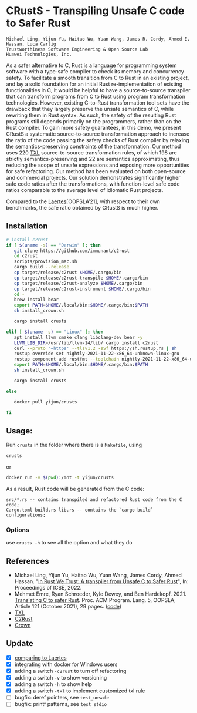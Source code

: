 # CRustS - Transpiling Unsafe C code to Safer Rust

```
Michael Ling, Yijun Yu, Haitao Wu, Yuan Wang, James R. Cordy, Ahmed E. Hassan, Luca Carlig
Trustworthiness Software Engineering & Open Source Lab
Huawei Technologies, Inc.
```

As a safer alternative to C, Rust is a language for programming system software
with a type-safe compiler to check its memory and concurrency safety. To
facilitate a smooth transition from C to Rust in an existing project, and lay a
solid foundation for an initial Rust re-implementation of existing
functionalities in C, it would be helpful to have a source-to-source transpiler
that can transform programs from C to Rust using program transformation
technologies. However, existing C-to-Rust transformation tool sets have the
drawback that they largely preserve the unsafe semantics of C, while rewriting
them in Rust syntax. As such, the safety of the resulting Rust programs still
depends primarily on the programmers, rather than on the Rust compiler. To gain
more safety guarantees, in this demo, we present CRustS a systematic
source-to-source transformation approach to increase the ratio of the code
passing the safety checks of Rust compiler by relaxing the semantics-preserving
constraints of the transformation. Our method uses 220 [TXL](http://txl.ca)
source-to-source transformation rules, of which 198 are strictly
semantics-preserving and 22 are semantics approximating, thus reducing the
scope of unsafe expressions and exposing more opportunities for safe
refactoring. Our method has been evaluated on both open-source and commercial
projects. Our solution demonstrates significantly higher safe code ratios after
the transformations, with function-level safe code ratios comparable to the
average level of idiomatic Rust projects.

Compared to the [Laertes](https://doi.org/10.1145/3485498)[OOPSLA’21], with
respect to their own benchmarks, the safe ratio obtained by CRustS is much
higher.


## Installation

```bash
# install c2rust
if [ $(uname -s) == "Darwin" ]; then
   git clone https://github.com/immunant/c2rust 
   cd c2rust
   scripts/provision_mac.sh
   cargo build --release
   cp target/release/c2rust $HOME/.cargo/bin
   cp target/release/c2rust-transpile $HOME/.cargo/bin
   cp target/release/c2rust-analyze $HOME/.cargo/bin
   cp target/release/c2rust-instrument $HOME/.cargo/bin
   cd -
   brew install bear
   export PATH=$HOME/.local/bin:$HOME/.cargo/bin:$PATH
   sh install_crown.sh

   cargo install crusts

elif [ $(uname -s) == "Linux" ]; then
   apt install llvm cmake clang libclang-dev bear -y
   LLVM_LIB_DIR=/usr/lib/llvm-14/lib/ cargo install c2rust
   curl --proto '=https' --tlsv1.2 -sSf https://sh.rustup.rs | sh
   rustup override set nightly-2021-11-22-x86_64-unknown-linux-gnu
   rustup component add rustfmt --toolchain nightly-2021-11-22-x86_64-unknown-linux-gnu
   export PATH=$HOME/.local/bin:$HOME/.cargo/bin:$PATH
   sh install_crown.sh

   cargo install crusts

else

   docker pull yijun/crusts

fi
```

## Usage:

Run `crusts` in the folder where there is a `Makefile`, using

```bash
crusts
```
or 
```bash
docker run -v $(pwd):/mnt -t yijun/crusts
```

As a result, Rust code will be generated from the C code:
```
src/*.rs -- contains transpiled and refactored Rust code from the C code;
Cargo.toml build.rs lib.rs -- contains the `cargo build` configurations;
```

### Options

use `crusts -h` to see all the option and what they do

## References
* Michael Ling, Yijun Yu, Haitao Wu, Yuan Wang, James Cordy, Ahmed Hassan. "[In Rust We Trust: A transpiler from Unsafe C to Safer Rust](https://ieeexplore.ieee.org/document/9793767)", In: Proceedings of ICSE, 2022. 
* Mehmet Emre, Ryan Schroeder, Kyle Dewey, and Ben Hardekopf. 2021. [Translating C to safer Rust](https://doi.org/10.1145/3485498). Proc. ACM Program. Lang. 5, OOPSLA, Article 121 (October 2021), 29 pages. ([code](https://zenodo.org/record/5442253#.Y61WJtXP3iB))
* [TXL](https://github.com/CordyJ/OpenTxl)
* [C2Rust](https://github.com/immunant/c2rust)
* [Crown](https://github.com/KomaEc/crown)


## Update

- [x] [comparing to Laertes](https://trusted-programming.github.io/articles/work-in-progress/Tools/CRustS.html)
- [x] integrating with docker for Windows users
- [x] adding a switch `-c2rust` to turn off refactoring
- [x] adding a switch `-v` to show versioning
- [x] adding a switch `-h` to show help
- [x] adding a switch `-txl` to implement customized txl rule
- [ ] bugfix: deref pointers, see `test_unsafe`
- [ ] bugfix: printf patterns, see `test_stdio`
